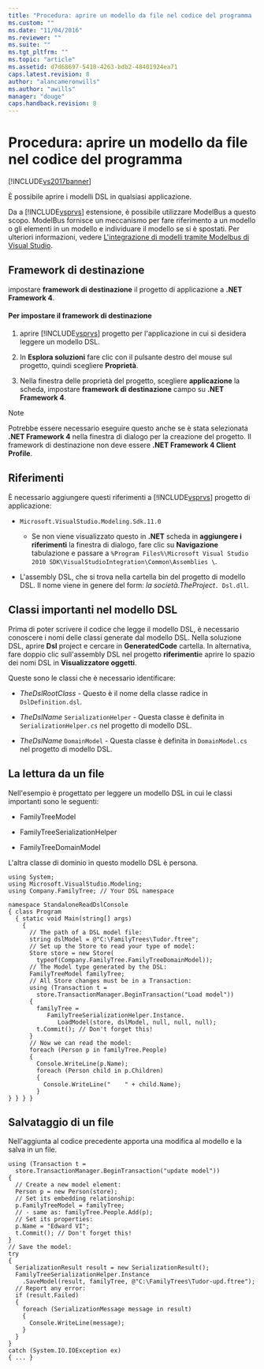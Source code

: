 ```yaml
---
title: "Procedura: aprire un modello da file nel codice del programma | Microsoft Docs"
ms.custom: ""
ms.date: "11/04/2016"
ms.reviewer: ""
ms.suite: ""
ms.tgt_pltfrm: ""
ms.topic: "article"
ms.assetid: d7d68697-5418-4263-bdb2-48401924ea71
caps.latest.revision: 8
author: "alancameronwills"
ms.author: "awills"
manager: "douge"
caps.handback.revision: 8
---
```

# Procedura: aprire un modello da file nel codice del programma
[!INCLUDE[vs2017banner](../code-quality/includes/vs2017banner.md)]

È possibile aprire i modelli DSL in qualsiasi applicazione.  
  
 Da a [!INCLUDE[vsprvs](../code-quality/includes/vsprvs_md.md)] estensione, è possibile utilizzare ModelBus a questo scopo.  ModelBus fornisce un meccanismo per fare riferimento a un modello o gli elementi in un modello e individuare il modello se si è spostati.  Per ulteriori informazioni, vedere [L'integrazione di modelli tramite Modelbus di Visual Studio](../modeling/integrating-models-by-using-visual-studio-modelbus.md).  
  
## Framework di destinazione  
 impostare **framework di destinazione** il progetto di applicazione a  **.NET Framework 4**.  
  
#### Per impostare il framework di destinazione  
  
1.  aprire [!INCLUDE[vsprvs](../code-quality/includes/vsprvs_md.md)] progetto per l'applicazione in cui si desidera leggere un modello DSL.  
  
2.  In **Esplora soluzioni** fare clic con il pulsante destro del mouse sul progetto, quindi scegliere **Proprietà**.  
  
3.  Nella finestra delle proprietà del progetto, scegliere **applicazione** la scheda, impostare  **framework di destinazione** campo su  **.NET Framework 4**.  
  
> [!NOTE]
>  Potrebbe essere necessario eseguire questo anche se è stata selezionata **.NET Framework 4** nella finestra di dialogo per la creazione del progetto.  Il framework di destinazione non deve essere **.NET Framework 4 Client Profile**.  
  
## Riferimenti  
 È necessario aggiungere questi riferimenti a [!INCLUDE[vsprvs](../code-quality/includes/vsprvs_md.md)] progetto di applicazione:  
  
-   `Microsoft.VisualStudio.Modeling.Sdk.11.0`  
  
    -   Se non viene visualizzato questo in **.NET** scheda in  **aggiungere i riferimenti** la finestra di dialogo, fare clic su  **Navigazione** tabulazione e passare a  `%Program Files%\Microsoft Visual Studio 2010 SDK\VisualStudioIntegration\Common\Assemblies \`.  
  
-   L'assembly DSL, che si trova nella cartella bin del progetto di modello DSL.  Il nome viene in genere del form: *la società*.*TheProject*`. Dsl.dll`.  
  
## Classi importanti nel modello DSL  
 Prima di poter scrivere il codice che legge il modello DSL, è necessario conoscere i nomi delle classi generate dal modello DSL.  Nella soluzione DSL, aprire **Dsl** project e cercare in  **GeneratedCode** cartella.  In alternativa, fare doppio clic sull'assembly DSL nel progetto **riferimenti**e aprire lo spazio dei nomi DSL in  **Visualizzatore oggetti**.  
  
 Queste sono le classi che è necessario identificare:  
  
-   *TheDslRootClass* \- Questo è il nome della classe radice in  `DslDefinition.dsl`.  
  
-   *TheDslName* `SerializationHelper` \- Questa classe è definita in  `SerializationHelper.cs` nel progetto di modello DSL.  
  
-   *TheDslName* `DomainModel` \- Questa classe è definita in  `DomainModel.cs` nel progetto di modello DSL.  
  
## La lettura da un file  
 Nell'esempio è progettato per leggere un modello DSL in cui le classi importanti sono le seguenti:  
  
-   FamilyTreeModel  
  
-   FamilyTreeSerializationHelper  
  
-   FamilyTreeDomainModel  
  
 L'altra classe di dominio in questo modello DSL è persona.  
  
```  
using System;  
using Microsoft.VisualStudio.Modeling;  
using Company.FamilyTree; // Your DSL namespace  
  
namespace StandaloneReadDslConsole  
{ class Program  
  { static void Main(string[] args)  
    {  
      // The path of a DSL model file:  
      string dslModel = @"C:\FamilyTrees\Tudor.ftree";  
      // Set up the Store to read your type of model:  
      Store store = new Store(  
        typeof(Company.FamilyTree.FamilyTreeDomainModel));  
      // The Model type generated by the DSL:  
      FamilyTreeModel familyTree;  
      // All Store changes must be in a Transaction:  
      using (Transaction t =   
        store.TransactionManager.BeginTransaction("Load model"))  
      {  
        familyTree =   
           FamilyTreeSerializationHelper.Instance.  
              LoadModel(store, dslModel, null, null, null);  
        t.Commit(); // Don't forget this!  
      }  
      // Now we can read the model:  
      foreach (Person p in familyTree.People)  
      {  
        Console.WriteLine(p.Name);   
        foreach (Person child in p.Children)  
        {  
          Console.WriteLine("    " + child.Name);  
        }  
} } } }  
```  
  
## Salvataggio di un file  
 Nell'aggiunta al codice precedente apporta una modifica al modello e la salva in un file.  
  
```  
using (Transaction t =  
  store.TransactionManager.BeginTransaction("update model"))  
{  
  // Create a new model element:  
  Person p = new Person(store);  
  // Set its embedding relationship:  
  p.FamilyTreeModel = familyTree;  
  // - same as: familyTree.People.Add(p);  
  // Set its properties:  
  p.Name = "Edward VI";  
  t.Commit(); // Don't forget this!  
}  
// Save the model:  
try  
{  
  SerializationResult result = new SerializationResult();  
  FamilyTreeSerializationHelper.Instance  
    .SaveModel(result, familyTree, @"C:\FamilyTrees\Tudor-upd.ftree");  
  // Report any error:  
  if (result.Failed)  
  {  
    foreach (SerializationMessage message in result)  
    {  
      Console.WriteLine(message);  
    }  
  }  
}  
catch (System.IO.IOException ex)  
{ ... }  
```